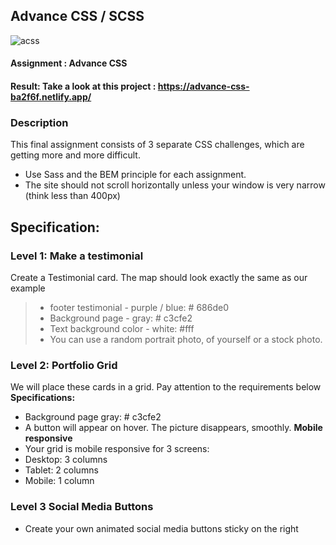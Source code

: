## Advance CSS / SCSS

![acss](https://user-images.githubusercontent.com/72910410/110714377-8dc5df00-8203-11eb-9f9d-8bdf03b710ff.jpg)

#### **Assignment : Advance CSS**

#### **Result:** Take a look at this project : https://advance-css-ba2f6f.netlify.app/

### Description

This final assignment consists of 3 separate CSS challenges, which are getting more and more difficult.

- Use Sass and the BEM principle for each assignment.
- The site should not scroll horizontally unless your window is very narrow (think less than 400px)

## Specification:

### Level 1: Make a testimonial

Create a Testimonial card. The map should look exactly the same as our example

>- footer testimonial - purple / blue: # 686de0
>- Background page - gray: # c3cfe2
>- Text background color - white: #fff
>- You can use a random portrait photo, of yourself or a stock photo.

### Level 2: Portfolio Grid

We will place these cards in a grid. Pay attention to the requirements below
**Specifications:**

- Background page gray: # c3cfe2
- A button will appear on hover. The picture disappears, smoothly.
  **Mobile responsive**
- Your grid is mobile responsive for 3 screens:
- Desktop: 3 columns
- Tablet: 2 columns
- Mobile: 1 column

### Level 3 Social Media Buttons

- Create your own animated social media buttons sticky on the right
